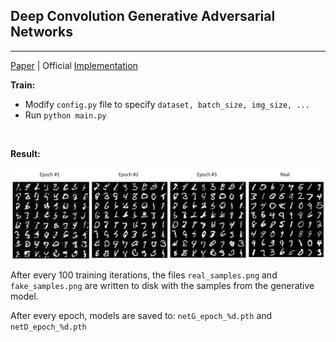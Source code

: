 ## Deep Convolution Generative Adversarial Networks

<hr>

[Paper](https://arxiv.org/abs/1511.06434) | Official [Implementation](https://github.com/pytorch/examples/tree/master/dcgan)

**Train:**
* Modify `config.py` file to specify `dataset, batch_size, img_size, ...`
* Run `python main.py`

<br>

**Result:**

![](assets/img.png)


After every 100 training iterations, the files `real_samples.png` and `fake_samples.png` are written to disk with the samples from the generative model.

After every epoch, models are saved to: `netG_epoch_%d.pth` and `netD_epoch_%d.pth`